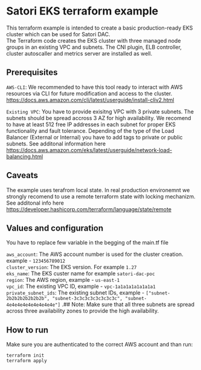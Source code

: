 # Satori EKS terraform example  

This terraform example is intended to create a basic production-ready EKS cluster which can be used for Satori DAC.  
The Terraform code creates the EKS cluster with three managed node groups in an existing VPC and subnets. The CNI plugin, ELB controller, cluster autoscaller and metrics server are installed as well.  

## Prerequisites  

`AWS-CLI`: We recommended to have this tool ready to interact with AWS resources via CLI for future modification and access to the cluster.  
https://docs.aws.amazon.com/cli/latest/userguide/install-cliv2.html  

`Existing VPC`: You have to provide exisitng VPC with 3 private subnets. The subnets should be spread accross 3 AZ for high availability. We recomend to have at least 512 free IP addresses in each subnet for proper EKS functionality and fault tolerance. Depending of the type of the Load Balancer (External or Internal) you have to add tags to private or public subnets. See additonal information here https://docs.aws.amazon.com/eks/latest/userguide/network-load-balancing.html  

## Caveats  
The example uses terafrom local state. In real production environemnt we strongly recomend to use a remote terraform state with locking mechanizm. See additonal info here https://developer.hashicorp.com/terraform/language/state/remote


## Values and configuration  

You have to replace few variable in the begging of the main.tf file  

`aws_account`: The AWS account number is used for the cluster creation.
example - `123456789012`  
`cluster_version`: The EKS version. For example `1.27`  
`eks_name`: The EKS custer name for example `satori-dac-poc`  
`region`: The AWS region, example - `us-east-1`  
`vpc_id`: The existing VPC ID, example - `vpc-1a1a1a1a1a1a1a1`  
`private_subnet_ids`: The existing subnet IDs, example - `["subnet-2b2b2b2b2b2b2b", "subnet-3c3c3c3c3c3c3c3c", "subnet-4e4e4e4e4e4e4e4e4e"]` .## Note: Make sure that all three subnets are spread across three availability zones to provide the high availability.  

## How to run  
Make sure you are authenticated to the correct AWS account and than run:  
```
terraform init  
terraform apply
```
  